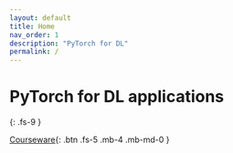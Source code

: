 ```yaml
---
layout: default
title: Home
nav_order: 1
description: "PyTorch for DL"
permalink: /
---
```


# PyTorch for DL applications
{: .fs-9 }


[Courseware](https://www.coursera.org/learn/deep-neural-networks-with-pytorch/home/welcome){: .btn .fs-5 .mb-4 .mb-md-0 }
